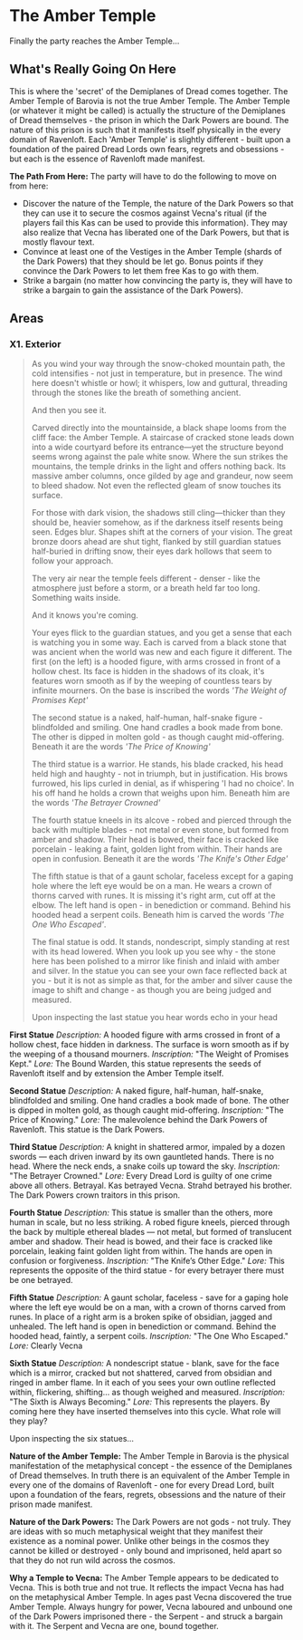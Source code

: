 # The Amber Temple
Finally the party reaches the Amber Temple...

## What's Really Going On Here
This is where the 'secret' of the Demiplanes of Dread comes together.  The Amber Temple of Barovia is not the true Amber Temple.  The Amber Temple (or whatever it might be called) is actually the structure of the Demiplanes of Dread themselves - the prison in which the Dark Powers are bound.  The nature of this prison is such that it manifests itself physically in the every domain of Ravenloft.  Each 'Amber Temple' is slightly different - built upon a foundation of the paired Dread Lords own fears, regrets and obsessions - but each is the essence of Ravenloft made manifest. 



**The Path From Here:** The party will have to do the following to move on from here:
* Discover the nature of the Temple, the nature of the Dark Powers so that they can use it to secure the cosmos against Vecna's ritual (if the players fail this Kas can be used to provide this information).  They may also realize that Vecna has liberated one of the Dark Powers, but that is mostly flavour text.
* Convince at least one of the Vestiges in the Amber Temple (shards of the Dark Powers) that they should be let go.  Bonus points if they convince the Dark Powers to let them free Kas to go with them.  
* Strike a bargain (no matter how convincing the party is, they will have to strike a bargain to gain the assistance of the Dark Powers).

## Areas
### X1. Exterior
> As you wind your way through the snow-choked mountain path, the cold intensifies - not just in temperature, but in presence. The wind here doesn't whistle or howl; it whispers, low and guttural, threading through the stones like the breath of something ancient.
>
> And then you see it.
>
> Carved directly into the mountainside, a black shape looms from the cliff face: the Amber Temple. A staircase of cracked stone leads down into a wide courtyard before its entrance—yet the structure beyond seems wrong against the pale white snow. Where the sun strikes the mountains, the temple drinks in the light and offers nothing back. Its massive amber columns, once gilded by age and grandeur, now seem to bleed shadow. Not even the reflected gleam of snow touches its surface.
> 
> For those with dark vision, the shadows still cling—thicker than they should be, heavier somehow, as if the darkness itself resents being seen. Edges blur. Shapes shift at the corners of your vision. The great bronze doors ahead are shut tight, flanked by still guardian statues half-buried in drifting snow, their eyes dark hollows that seem to follow your approach.
> 
> The very air near the temple feels different - denser - like the atmosphere just before a storm, or a breath held far too long. Something waits inside.
>
>And it knows you're coming.
>
> Your eyes flick to the guardian statues, and you get a sense that each is watching you in some way.  Each is carved from a black stone that was ancient when the world was new and each figure it different.  The first (on the left) is a hooded figure, with arms crossed in front of a hollow chest.  Its face is hidden in the shadows of its cloak, it's features worn smooth as if by the weeping of countless tears by infinite mourners.  On the base is inscribed the words *'The Weight of Promises Kept'*
>
> The second statue is a naked, half-human, half-snake figure - blindfolded and smiling.  One hand cradles a book made from bone.  The other is dipped in molten gold - as though caught mid-offering.  Beneath it are the words *'The Price of Knowing'*
> 
> The third statue is a warrior.  He stands, his blade cracked, his head held high and haughty - not in triumph, but in justification.  His brows furrowed,  his lips curled in denial, as if whispering 'I had no choice'.  In his off hand he holds a crown that weighs upon him.  Beneath him are the words *'The Betrayer Crowned'*
> >
>  The fourth statue kneels in its alcove - robed and pierced through the back with multiple blades - not metal or even stone, but formed from amber and shadow.  Their head is bowed, their face is cracked like porcelain - leaking a faint, golden light from within.  Their hands are open in confusion.  Beneath it are the words *'The Knife's Other Edge'*
>  >
>  The fifth statue is that of a gaunt scholar, faceless except for a gaping hole where the left eye would be on a man.  He wears a crown of thorns carved with runes.  It is missing it's right arm, cut off at the elbow.  The left hand is open - in benediction or command.  Behind his hooded head a serpent coils.   Beneath him is carved the words *'The One Who Escaped'*.  
>  >
>  The final statue is odd.  It stands, nondescript, simply standing at rest with its head lowered.  When you look up you see why - the stone here has been polished to a mirror like finish and inlaid with amber and silver.  In the statue you can see your own face reflected back at you - but it is not as simple as that, for the amber and silver cause the image to shift and change - as though you are being judged and measured.
>
> Upon inspecting the last statue you hear words echo in your head


**First Statue**
*Description:* A hooded figure with arms crossed in front of a hollow chest, face hidden in darkness. The surface is worn smooth as if by the weeping of a thousand mourners.
*Inscription:* "The Weight of Promises Kept."
*Lore:* The Bound Warden, this statue represents the seeds of Ravenloft itself and by extension the Amber Temple itself.

**Second Statue**
*Description:* A naked figure, half-human, half-snake, blindfolded and smiling. One hand cradles a book made of bone. The other is dipped in molten gold, as though caught mid-offering. 
*Inscription:* "The Price of Knowing."
*Lore:* The malevolence behind the Dark Powers of Ravenloft.  This statue is the Dark Powers.  

**Third  Statue**
*Description:* A knight in shattered armor, impaled by a dozen swords — each driven inward by its own gauntleted hands. There is no head. Where the neck ends, a snake coils up toward the sky.
*Inscription:* "The Betrayer Crowned."
*Lore:* Every Dread Lord is guilty of one crime above all others.  Betrayal.  Kas betrayed Vecna.  Strahd betrayed his brother.  The Dark Powers crown traitors in this prison.

**Fourth Statue**
*Description:* This statue is smaller than the others, more human in scale, but no less striking. A robed figure kneels, pierced through the back by multiple ethereal blades — not metal, but formed of translucent amber and shadow. Their head is bowed, and their face is cracked like porcelain, leaking faint golden light from within. The hands are open in confusion or forgiveness.
*Inscription:* "The Knife’s Other Edge."
*Lore:* This represents the opposite of the third statue - for every betrayer there must be one betrayed.

**Fifth Statue**
*Description:* A gaunt scholar, faceless - save for a gaping hole where the left eye would be on a man, with a crown of thorns carved from runes. In place of a right arm is a broken spike of obsidian, jagged and unhealed. The left hand is open in benediction or command. Behind the hooded head, faintly, a serpent coils.
*Inscription:* "The One Who Escaped."
*Lore:* Clearly Vecna

**Sixth Statue**
*Description:* A nondescript statue - blank, save for the face which is a mirror, cracked but not shattered, carved from obsidian and ringed in amber flame. In it each of you sees your own outline reflected within, flickering, shifting… as though weighed and measured.
*Inscription:* "The Sixth is Always Becoming."
*Lore:* This represents the players.  By coming here they have inserted themselves into this cycle.  What role will they play?

Upon inspecting the six statues...

> 


**Nature of the Amber Temple:** The Amber Temple in Barovia is the physical manifestation of the metaphysical concept - the essence of the Demiplanes of Dread themselves.  In truth there is an equivalent of the Amber Temple in every one of the domains of Ravenloft - one for every Dread Lord, built upon a foundation of the fears, regrets, obsessions and the nature of their prison made manifest.  

**Nature of the Dark Powers:** The Dark Powers are not gods - not truly.  They are ideas with so much metaphysical weight that they manifest their existence as a nominal power.  Unlike other beings in the cosmos they cannot be killed or destroyed - only bound and imprisoned, held apart so that they do not run wild across the cosmos.

**Why a Temple to Vecna:** The Amber Temple appears to be dedicated to Vecna.  This is both true and not true.  It reflects the impact Vecna has had on the metaphysical Amber Temple.  In ages past Vecna discovered the true Amber Temple.  Always hungry for power, Vecna laboured and unbound one of the Dark Powers imprisoned there - the Serpent - and struck a bargain with it.  The Serpent and Vecna are one, bound together.  

<!--stackedit_data:
eyJoaXN0b3J5IjpbLTEyODI1NTM1MTAsNTEyODA2NzI1LC0xMj
EwODM5NTUwLC0yMDE4NjczMzg1LDc3MjM5ODgzNV19
-->